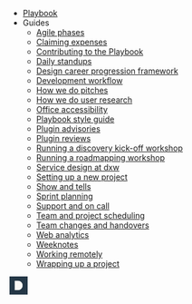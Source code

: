 <!-- _navbar.md -->

- [Playbook](/)
- Guides
  - [Agile phases](guides/agile-delivery-phases.md)
  - [Claiming expenses](guides/claiming-expenses.md)
  - [Contributing to the Playbook](contributing.md)
  - [Daily standups](guides/daily-standups.md)
  - [Design career progression framework](guides/design-career-progression-framework.md)
  - [Development workflow](guides/development-workflow.md)
  - [How we do pitches](guides/how-we-do-pitches.md)
  - [How we do user research](guides/how-we-do-user-research.md)
  - [Office accessibility](guides/office-accessibility.md)
  - [Playbook style guide](guides/style-guide.md)
  - [Plugin advisories](guides/plugin-advisories.md)
  - [Plugin reviews](guides/plugin-reviews.md)
  - [Running a discovery kick-off workshop](guides/running-a-discovery-kick-off-workshop.md)
  - [Running a roadmapping workshop](guides/running-a-roadmapping-workshop.md)
  - [Service design at dxw](guides/service-design-at-dxw.md)
  - [Setting up a new project](guides/setting-up-a-new-project.md)
  - [Show and tells](guides/show-and-tells.md)
  - [Sprint planning](guides/sprint-planning.md)
  - [Support and on call](guides/support-and-on-call.md)
  - [Team and project scheduling](guides/team-and-project-scheduling.md)
  - [Team changes and handovers](guides/team-changes-and-handovers.md)
  - [Web analytics](guides/web-analytics.md)
  - [Weeknotes](guides/week-notes.md)
  - [Working remotely](guides/working-remotely.md)
  - [Wrapping up a project](guides/wrapping-up-a-project.md)

<div class="logo">
  <a href="/" title="Back to playbook home page">
    <img src="build/assets/img/dmark.png" height="32">
  </a>
</div>
